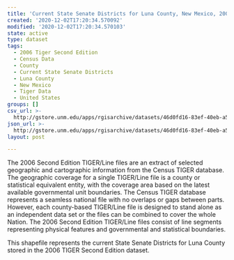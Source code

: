 ```yaml
---
title: 'Current State Senate Districts for Luna County, New Mexico, 2006se TIGER'
created: '2020-12-02T17:20:34.570092'
modified: '2020-12-02T17:20:34.570103'
state: active
type: dataset
tags:
  - 2006 Tiger Second Edition
  - Census Data
  - County
  - Current State Senate Districts
  - Luna County
  - New Mexico
  - Tiger Data
  - United States
groups: []
csv_url: >-
  http://gstore.unm.edu/apps/rgisarchive/datasets/46d0fd16-83ef-40eb-a5f5-5ec735ecf530/tgr2006se_luna_slducu.derived.csv
json_url: >-
  http://gstore.unm.edu/apps/rgisarchive/datasets/46d0fd16-83ef-40eb-a5f5-5ec735ecf530/tgr2006se_luna_slducu.derived.json
layout: post

---
```

The 2006 Second Edition TIGER/Line files are an extract of selected geographic and cartographic information from the Census TIGER database.  The geographic coverage for a single TIGER/Line file is a county or statistical equivalent entity, with the coverage area based on the latest available governmental unit boundaries. The Census TIGER database represents a seamless national file with no overlaps or gaps between parts.  However, each county-based TIGER/Line file is designed to stand alone as an independent data set or the files can be combined to cover the whole Nation.  The 2006 Second Edition  TIGER/Line files consist of line segments representing physical features and governmental and statistical boundaries.  

This shapefile represents the current State Senate Districts for Luna County stored in the 2006 TIGER Second Edition dataset.
